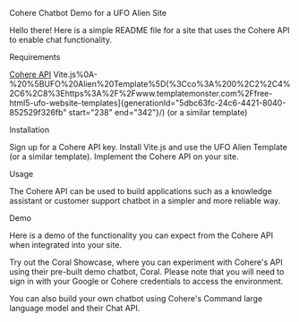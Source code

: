 Cohere Chatbot Demo for a UFO Alien Site

Hello there! Here is a simple README file for a site that uses the Cohere API to enable chat functionality.


Requirements

[Cohere API](https://www.cohere.com/product/chat-api/)
Vite.js%0A-%20%5BUFO%20Alien%20Template%5D(%3Cco%3A%200%2C2%2C4%2C6%2C8%3Ehttps%3A%2F%2Fwww.templatemonster.com%2Ffree-html5-ufo-website-templates]{generationId="5dbc63fc-24c6-4421-8040-852529f326fb" start="238" end="342"}/) (or a similar template)

Installation

Sign up for a Cohere API key.
Install Vite.js and use the UFO Alien Template (or a similar template).
Implement the Cohere API on your site.

Usage

The Cohere API can be used to build applications such as a knowledge assistant or customer support chatbot in a simpler and more reliable way.


Demo

Here is a demo of the functionality you can expect from the Cohere API when integrated into your site.


Try out the Coral Showcase, where you can experiment with Cohere's API using their pre-built demo chatbot, Coral. Please note that you will need to sign in with your Google or Cohere credentials to access the environment.


You can also build your own chatbot using Cohere's Command large language model and their Chat API.